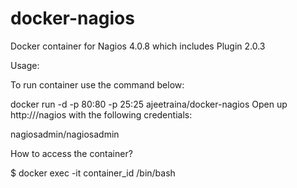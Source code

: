 <h1>docker-nagios</h1>

Docker container for Nagios 4.0.8 which includes Plugin 2.0.3

Usage:

To run container use the command below:

docker run -d -p 80:80 -p 25:25 ajeetraina/docker-nagios
Open up http://<ip>/nagios with the following credentials:

nagiosadmin/nagiosadmin

How to access the container?

$ docker exec -it container_id  /bin/bash
